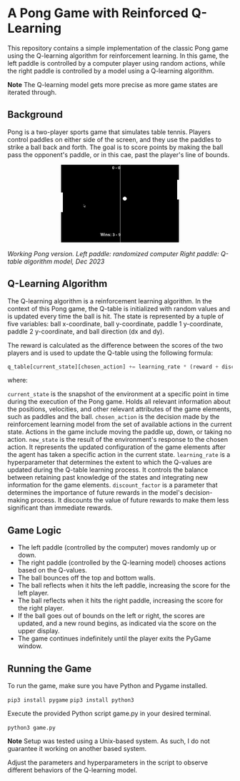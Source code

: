 # A Pong Game with Reinforced Q-Learning

This repository contains a simple implementation of the classic Pong game using the Q-learning algorithm for reinforcement learning. In this game, the left paddle is controlled by a computer player using random actions, while the right paddle is controlled by a model using a Q-learning algorithm.

**Note** The Q-learning model gets more precise as more game states are iterated through.

## Background

Pong is a two-player sports game that simulates table tennis. Players control paddles on either side of the screen, and they use the paddles to strike a ball back and forth. The goal is to score points by making the ball pass the opponent's paddle, or in this cae, past the player's line of bounds.
<p align="center">
  <img src="https://github.com/pmoraless/pong-reinforced/blob/29fa1631bae724e1b1ebee99d924c88e0eda0179/docs/pong.gif"/>
</p>
<p>
    <em>Working Pong version. Left paddle: randomized computer Right paddle: Q-table algorithm model, Dec 2023 </em>
</p>

## Q-Learning Algorithm

The Q-learning algorithm is a reinforcement learning algorithm. In the context of this Pong game, the Q-table is initialized with random values and is updated every time the ball is hit. The state is represented by a tuple of five variables: ball x-coordinate, ball y-coordinate, paddle 1 y-coordinate, paddle 2 y-coordinate, and ball direction (dx and dy).

The reward is calculated as the difference between the scores of the two players and is used to update the Q-table using the following formula:

```python
q_table[current_state][chosen_action] += learning_rate * (reward + discount_factor * max(q_table[new_state]) - q_table[current_state][chosen_action])
```

where:

`current_state` is the snapshot of the environment at a specific point in time during the execution of the Pong game. Holds all relevant information about the positions, velocities, and other relevant attributes of the game elements, such as paddles and the ball.
`chosen_action` is the decision made by the reinforcement learning model from the set of available actions in the current state. Actions in the game include moving the paddle up, down, or taking no action.
`new_state` is the result of the environment's response to the chosen action. It represents the updated configuration of the game elements after the agent has taken a specific action in the current state.
`learning_rate` is a hyperparameter that determines the extent to which the Q-values are updated during the Q-table learning process. It controls the balance between retaining past knowledge of the states and integrating new information for the game elements.
`discount_factor` is a parameter that determines the importance of future rewards in the model's decision-making process. It discounts the value of future rewards to make them less significant than immediate rewards.

## Game Logic

- The left paddle (controlled by the computer) moves randomly up or down.
- The right paddle (controlled by the Q-learning model) chooses actions based on the Q-values.
- The ball bounces off the top and bottom walls.
- The ball reflects when it hits the left paddle, increasing the score for the left player.
- The ball reflects when it hits the right paddle, increasing the score for the right player.
- If the ball goes out of bounds on the left or right, the scores are updated, and a new round begins, as indicated via the score on the upper display.
- The game continues indefinitely until the player exits the PyGame window.

## Running the Game

To run the game, make sure you have Python and Pygame installed. 

```pip3 install pygame```
```pip3 install python3```
 
Execute the provided Python script game.py in your desired terminal. 

```python3 game.py```

**Note** Setup was tested using a Unix-based system. As such, I do not guarantee it working on another based system. 

Adjust the parameters and hyperparameters in the script to observe different behaviors of the Q-learning model.